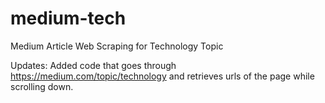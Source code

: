# medium-tech
Medium Article Web Scraping for Technology Topic


Updates:
Added code that goes through https://medium.com/topic/technology and retrieves urls of the page while scrolling down.
